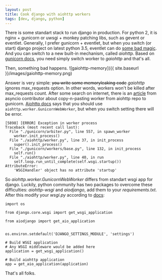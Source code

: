 ```yaml
---
layout: post
title: Cook django with aiohttp workers
tags: [dev, django, python]
---
```


There is some standart stack to run django in production.
For python 2, it is nginx + gunicorn or uwsgi + monkey patching libs, such as gevent or eventlet.
Generally, I prefer gunicorn + eventlet, but when you switch (or start) django project on latest python 3.5, eventlet can do [some bad magic](https://github.com/eventlet/eventlet/issues/313). And you can switch to a new built-in mechanism, called _aiohttp_.
Based on [gunicorn docs](http://docs.gunicorn.org/en/stable/design.html?highlight=gaiohttp#asyncio-workers), you need simply switch worker to _gaiohttp_ and that's all.

Then, something bad happens.
![gaiohttp-memory]({{ site.baseurl }}/images/gaiohttp-memory.png)

Answer is very simple: <strike>you write some memoryleaking code</strike> _gaiohttp_ ignores max_requests option.
In other words, workers won't be killed after max_requests count. After some search on internet, there is an [article](http://asvetlov.blogspot.ru/2014/06/asyncio-aiohttp-gunicorn.html) from asyncio contributor about copy-n-pasting worker from aiohttp repo to gunicorn.
[Aiohttp docs](http://aiohttp.readthedocs.io/en/stable/deployment.html#start-gunicorn) says that you should use `aiohttp.worker.GunicornWebWorker`, but when you switch setting there will be error.

```
[5898] [ERROR] Exception in worker process
Traceback (most recent call last):
  File "./gunicorn/arbiter.py", line 557, in spawn_worker
    worker.init_process()
  File "./aiohttp/worker.py", line 37, in init_process
    super().init_process()
  File "./gunicorn/workers/base.py", line 132, in init_process
    self.run()
  File "./aiohttp/worker.py", line 40, in run
    self.loop.run_until_complete(self.wsgi.startup())
AttributeError:
    'WSGIHandler' object has no attribute 'startup'
```

So _aiohttp.worker.GunicornWebWorker_ differs from standart wsgi app for django. Luckily, python community has two packages to overcome these difficulties: _aiohttp-wsgi_ and _aiodjango_, add them to your _requirements.txt_.
After this modify your _wsgi.py_ according to [docs](http://aiodjango.readthedocs.io/en/latest/usage.html#defining-the-application):

```
import os

from django.core.wsgi import get_wsgi_application

from aiodjango import get_aio_application


os.environ.setdefault('DJANGO_SETTINGS_MODULE', 'settings')

# Build WSGI application
# Any WSGI middleware would be added here
application = get_wsgi_application()

# Build aiohttp application
app = get_aio_application(application)
```

That's all folks.
